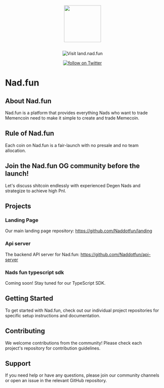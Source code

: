 <p align="center">
    <img src="https://github.com/user-attachments/assets/be1ae259-e180-434a-bd76-1b56a7f44f30" style="padding: 1em; height: 120px"/>
</p>

<p align="center">
    <a href="https://land.nad.fun" style="text-decoration: none;">
        <img src="https://img.shields.io/badge/Visit-land.nad.fun-ff69b4?style=for-the-badge&logo=data:image/png;base64,iVBORw0KGgoAAAANSUhEUgAAABAAAAAQCAYAAAAf8/9hAAAACXBIWXMAAAsTAAALEwEAmpwYAAAAAXNSR0IArs4c6QAAAARnQU1BAACxjwv8YQUAAADASURBVHgBrZLNDYJAEIVnFvkpgRIogQ7UCqQES7AEKcES7EAr0A60A+xAO2CfZGOIkOyyL9nsvJn3zc4PRVEUkYicMcaJek5yOrMEy7K0+76/EkJwVVXZvu9f1HtSSo+6rofkzoIsywZN01xWkU3TtPA8b/gKsAU0TWvDMNRVMAxDCyEevu/PH9+HbdslY2xWAtu2b1EUnV4Bpmm+OefLz9ezSFXVSCn1/nUHWkM9pJQ3UkqHUno/iiLP8zxL03SklH4AEu88kxqH5EAAAAAASUVORK5CYII=" alt="Visit land.nad.fun">
    </a>
</p>

<p align="center">
    <a href="https://x.com/naddotfun">
        <img src="https://img.shields.io/twitter/follow/Naddotfun?style=social&logo=twitter"
            alt="follow on Twitter">
    </a>
</p>

# Nad.fun

## About Nad.fun
Nad.fun is a platform that provides everything Nads who want to trade Memencoin need to make it simple to create and trade Memecoin.

## Rule of Nad.fun
Each coin on Nad.fun is a fair-launch with no presale and no team allocation.

## Join the Nad.fun OG community before the launch!
Let's discuss shitcoin endlessly with experienced Degen Nads and strategize to achieve high Pnl.

## Projects

### Landing Page
Our main landing page repository:
https://github.com/Naddotfun/landing

### Api server
The backend API server for Nad.fun:
https://github.com/Naddotfun/api-server

### Nads fun typescript sdk
Coming soon! Stay tuned for our TypeScript SDK.

## Getting Started

To get started with Nad.fun, check out our individual project repositories for specific setup instructions and documentation.

## Contributing

We welcome contributions from the community! Please check each project's repository for contribution guidelines.

## Support

If you need help or have any questions, please join our community channels or open an issue in the relevant GitHub repository.
